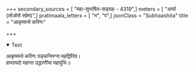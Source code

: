 +++
secondary_sources = [ "महा-सुभाषित-सङ्ग्रहः - 4319",]
meters = [ "आर्या (लोओसे स्छेम)",]
pratimaala_letters = [ "भ", "प",]
jsonClass = "Subhaashita"
title = "आकृष्यन्ते करिणः"

+++

<details open><summary>Text</summary>

आकृष्यन्ते करिणः पङ्कनिमग्ना महद्विपैरेव।  
प्राप्तापदो महान्त उद्धरणीया महापुंभिः॥
</details>
